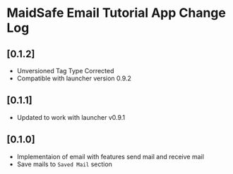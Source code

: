 # MaidSafe Email Tutorial App Change Log

## [0.1.2]
- Unversioned Tag Type Corrected
- Compatible with launcher version 0.9.2

## [0.1.1]
- Updated to work with launcher v0.9.1

## [0.1.0]
- Implementaion of email with features send mail and receive mail
- Save mails to `Saved Mail` section
